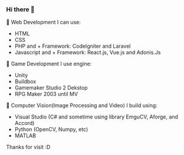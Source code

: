 ### Hi there 👋

🌱 Web Development I can use:
- HTML
- CSS
- PHP and + Framework: CodeIgniter and Laravel
- Javascript and + Framework: React.js, Vue.js and Adonis.Js

👯 Game Development I use engine:
- Unity
- Buildbox
- Gamemaker Studio 2 Dekstop
- RPG Maker 2003 until MV

🔭 Computer Vision(Image Processing and Video) I build using:
- Visual Studio (C# and sometime using library EmguCV, Aforge, and Accord)
- Python (OpenCV, Numpy, etc)
- MATLAB

Thanks for visit :D


<!--
**alfin1998/alfin1998** is a ✨ _special_ ✨ repository because its `README.md` (this file) appears on your GitHub profile.

Here are some ideas to get you started:

- 🔭 I’m currently working on ...
- 🌱 I’m currently learning ...
- 👯 🌱 I’m looking to collaborate on ...
- 🤔 I’m looking for help with ...
- 💬 Ask me about ...
- 📫 How to reach me: ...
- 😄 Pronouns: ...
-  Fun fact: ...

-->
